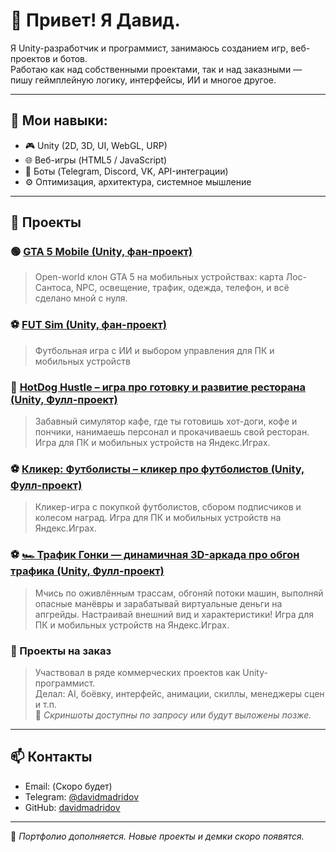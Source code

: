 # 👋 Привет! Я Давид.

Я Unity-разработчик и программист, занимаюсь созданием игр, веб-проектов и ботов.  
Работаю как над собственными проектами, так и над заказными — пишу геймплейную логику, интерфейсы, ИИ и многое другое.

---

## 🔧 Мои навыки:

- 🎮 Unity (2D, 3D, UI, WebGL, URP)
- 🌐 Веб-игры (HTML5 / JavaScript)
- 🤖 Боты (Telegram, Discord, VK, API-интеграции)
- ⚙️ Оптимизация, архитектура, системное мышление

---

## 📌 Проекты

### 🟢 [GTA 5 Mobile (Unity, фан-проект)](https://github.com/davidmadridov/GrandTheftAuto5mobile)
> Open-world клон GTA 5 на мобильных устройствах: карта Лос-Сантоса, NPC, освещение, трафик, одежда, телефон, и всё сделано мной с нуля.

### ⚽ [FUT Sim (Unity, фан-проект)](https://github.com/davidmadridov/fut-sim)
> Футбольная игра с ИИ и выбором управления для ПК и мобильных устройств

### 🌭 [ HotDog Hustle – игра про готовку и развитие ресторана (Unity, Фулл-проект)](https://github.com/davidmadridov/HotDog-Hustle)
> Забавный симулятор кафе, где ты готовишь хот-доги, кофе и пончики, нанимаешь персонал и прокачиваешь свой ресторан.
Игра для ПК и мобильных устройств на Яндекс.Играх.

### ⚽ [Кликер: Футболисты – кликер про футболистов (Unity, Фулл-проект)](https://github.com/davidmadridov/ClickerFootball)
> Кликер-игра с покупкой футболистов, сбором подписчиков и колесом наград.
Игра для ПК и мобильных устройств на Яндекс.Играх.

### ⚽ [🏎️ Трафик Гонки — динамичная 3D-аркада про обгон трафика (Unity, Фулл-проект)](https://github.com/davidmadridov/trafficracing)
> Мчись по оживлённым трассам, обгоняй потоки машин, выполняй опасные манёвры и зарабатывай виртуальные деньги на апгрейды. Настраивай внешний вид и характеристики!
Игра для ПК и мобильных устройств на Яндекс.Играх.

### 🧩 Проекты на заказ
> Участвовал в ряде коммерческих проектов как Unity-программист.  
> Делал: AI, боёвку, интерфейс, анимации, скиллы, менеджеры сцен и т.п.  
> 🎥 *Скриншоты доступны по запросу или будут выложены позже.*

---

## 📫 Контакты

- Email: (Скоро будет)
- Telegram: [@davidmadridov](https://t.me/davidmadridov)  
- GitHub: [davidmadridov](https://github.com/davidmadridov)

---

📌 *Портфолио дополняется. Новые проекты и демки скоро появятся.*
